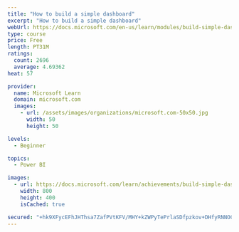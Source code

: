 ```yaml
---
title: "How to build a simple dashboard"
excerpt: "How to build a simple dashboard"
webUrl: https://docs.microsoft.com/en-us/learn/modules/build-simple-dashboard/
type: course
price: Free
length: PT31M
ratings:
  count: 2696
  average: 4.69362
heat: 57

provider:
  name: Microsoft Learn
  domain: microsoft.com
  images:
    - url: /assets/images/organizations/microsoft.com-50x50.jpg
      width: 50
      height: 50

levels:
  - Beginner

topics:
  - Power BI

images:
  - url: https://docs.microsoft.com/learn/achievements/build-simple-dashboard-social.png
    width: 800
    height: 400
    isCached: true

secured: "+hk9XFycEFhJHThsa7ZafPVtKFV/MHY+kZWPyTePrlaSDfpzkov+DHfyRNNOCtpZ8nV1SK0JTWhSdsdMCPWkX2yGL3GNY4pfUfz2ycJi61yvTDTwSzfqtslLqQ7Dg7yEoFmqCRXd2OBezGzoykk1ho+y8kZwgA4NZxqyvFkYcuFcTlgPpXnmb3oGHCP2caxjDsV2csJ8KpGiyF/kUWrm2dJFnB+NZiJVgwzcbQBXRs/ebXW1dc6SkJqRRsGSOk1by/AnoeFzsHeh1+RfJ2F5Sz5buyPw0vLPMLndCKxJaEaVnG62gSLX1hCA5ixfxkilQTcwK3ffaBPhQzywPJ9ahZ97pZJGdJtLIk2XuOaZv7LjpCYlKQBFYkORkXScZyQjDGEPkneAInXfKY+RH3w9Pad8q3sYNspoV1VAtCt370A=;yzoqJnUhI43GXzGdUciTug=="
---
```


